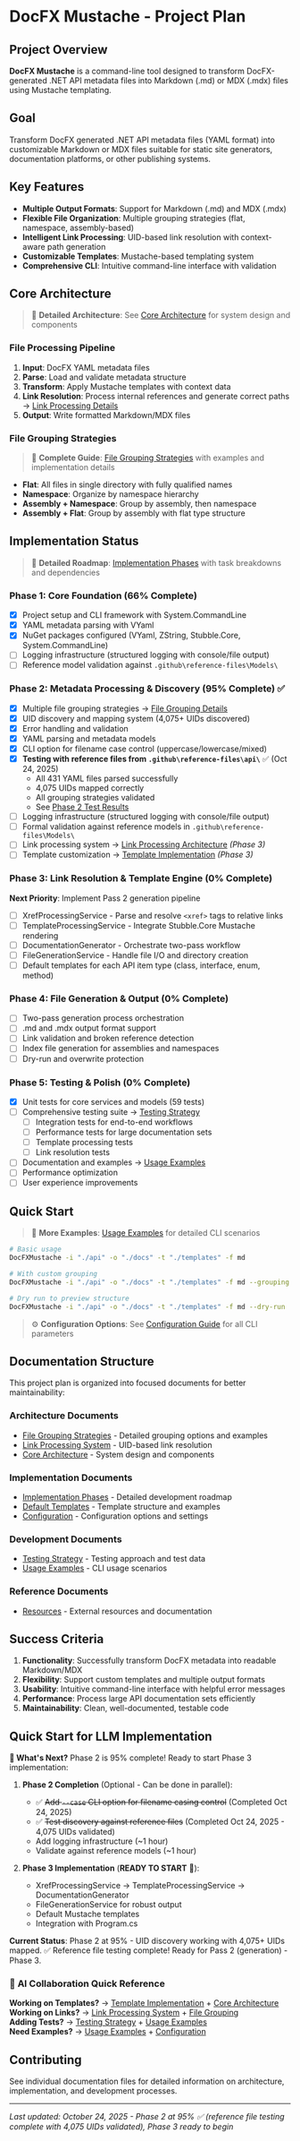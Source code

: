 # DocFX Mustache - Project Plan

## Project Overview

**DocFX Mustache** is a command-line tool designed to transform DocFX-generated .NET API metadata files into Markdown (.md) or MDX (.mdx) files using Mustache templating.

## Goal

Transform DocFX generated .NET API metadata files (YAML format) into customizable Markdown or MDX files suitable for static site generators, documentation platforms, or other publishing systems.

## Key Features

- **Multiple Output Formats**: Support for Markdown (.md) and MDX (.mdx)
- **Flexible File Organization**: Multiple grouping strategies (flat, namespace, assembly-based)
- **Intelligent Link Processing**: UID-based link resolution with context-aware path generation
- **Customizable Templates**: Mustache-based templating system
- **Comprehensive CLI**: Intuitive command-line interface with validation

## Core Architecture

> 📖 **Detailed Architecture**: See [Core Architecture](docs/architecture/core-architecture.md) for system design and components

### File Processing Pipeline
1. **Input**: DocFX YAML metadata files
2. **Parse**: Load and validate metadata structure
3. **Transform**: Apply Mustache templates with context data
4. **Link Resolution**: Process internal references and generate correct paths → [Link Processing Details](docs/architecture/link-processing.md)
5. **Output**: Write formatted Markdown/MDX files

### File Grouping Strategies
> 📖 **Complete Guide**: [File Grouping Strategies](docs/architecture/file-grouping.md) with examples and implementation details

- **Flat**: All files in single directory with fully qualified names
- **Namespace**: Organize by namespace hierarchy
- **Assembly + Namespace**: Group by assembly, then namespace
- **Assembly + Flat**: Group by assembly with flat type structure

## Implementation Status

> 📖 **Detailed Roadmap**: [Implementation Phases](docs/implementation/phases.md) with task breakdowns and dependencies

### Phase 1: Core Foundation (66% Complete)
- [x] Project setup and CLI framework with System.CommandLine
- [x] YAML metadata parsing with VYaml
- [x] NuGet packages configured (VYaml, ZString, Stubble.Core, System.CommandLine)
- [ ] Logging infrastructure (structured logging with console/file output)
- [ ] Reference model validation against `.github\reference-files\Models\`

### Phase 2: Metadata Processing & Discovery (95% Complete) ✅
- [x] Multiple file grouping strategies → [File Grouping Details](docs/architecture/file-grouping.md)
- [x] UID discovery and mapping system (4,075+ UIDs discovered)
- [x] Error handling and validation
- [x] YAML parsing and metadata models
- [x] CLI option for filename case control (uppercase/lowercase/mixed)
- [x] **Testing with reference files from `.github\reference-files\api\`** ✅ (Oct 24, 2025)
  - All 431 YAML files parsed successfully
  - 4,075 UIDs mapped correctly
  - All grouping strategies validated
  - See [Phase 2 Test Results](.github/PHASE2_REFERENCE_TEST_RESULTS.md)
- [ ] Logging infrastructure (structured logging with console/file output)
- [ ] Formal validation against reference models in `.github\reference-files\Models\`
- [ ] Link processing system → [Link Processing Architecture](docs/architecture/link-processing.md) *(Phase 3)*
- [ ] Template customization → [Template Implementation](docs/implementation/templates.md) *(Phase 3)*

### Phase 3: Link Resolution & Template Engine (0% Complete)
**Next Priority**: Implement Pass 2 generation pipeline
- [ ] XrefProcessingService - Parse and resolve `<xref>` tags to relative links
- [ ] TemplateProcessingService - Integrate Stubble.Core Mustache rendering
- [ ] DocumentationGenerator - Orchestrate two-pass workflow
- [ ] FileGenerationService - Handle file I/O and directory creation
- [ ] Default templates for each API item type (class, interface, enum, method)

### Phase 4: File Generation & Output (0% Complete)
- [ ] Two-pass generation process orchestration
- [ ] .md and .mdx output format support
- [ ] Link validation and broken reference detection
- [ ] Index file generation for assemblies and namespaces
- [ ] Dry-run and overwrite protection

### Phase 5: Testing & Polish (0% Complete)
- [x] Unit tests for core services and models (59 tests)
- [ ] Comprehensive testing suite → [Testing Strategy](docs/development/testing-strategy.md)
  - [ ] Integration tests for end-to-end workflows
  - [ ] Performance tests for large documentation sets
  - [ ] Template processing tests
  - [ ] Link resolution tests
- [ ] Documentation and examples → [Usage Examples](docs/development/usage-examples.md)
- [ ] Performance optimization
- [ ] User experience improvements

## Quick Start

> 📖 **More Examples**: [Usage Examples](docs/development/usage-examples.md) for detailed CLI scenarios

```bash
# Basic usage
DocFXMustache -i "./api" -o "./docs" -t "./templates" -f md

# With custom grouping
DocFXMustache -i "./api" -o "./docs" -t "./templates" -f md --grouping namespace

# Dry run to preview structure
DocFXMustache -i "./api" -o "./docs" -t "./templates" -f md --dry-run
```

> ⚙️ **Configuration Options**: See [Configuration Guide](docs/implementation/configuration.md) for all CLI parameters

## Documentation Structure

This project plan is organized into focused documents for better maintainability:

### Architecture Documents
- [File Grouping Strategies](docs/architecture/file-grouping.md) - Detailed grouping options and examples
- [Link Processing System](docs/architecture/link-processing.md) - UID-based link resolution
- [Core Architecture](docs/architecture/core-architecture.md) - System design and components

### Implementation Documents
- [Implementation Phases](docs/implementation/phases.md) - Detailed development roadmap
- [Default Templates](docs/implementation/templates.md) - Template structure and examples
- [Configuration](docs/implementation/configuration.md) - Configuration options and settings

### Development Documents
- [Testing Strategy](docs/development/testing-strategy.md) - Testing approach and test data
- [Usage Examples](docs/development/usage-examples.md) - CLI usage scenarios

### Reference Documents
- [Resources](docs/reference/resources.md) - External resources and documentation

## Success Criteria

1. **Functionality**: Successfully transform DocFX metadata into readable Markdown/MDX
2. **Flexibility**: Support custom templates and multiple output formats
3. **Usability**: Intuitive command-line interface with helpful error messages
4. **Performance**: Process large API documentation sets efficiently
5. **Maintainability**: Clean, well-documented, testable code

## Quick Start for LLM Implementation

**🚀 What's Next?** Phase 2 is 95% complete! Ready to start Phase 3 implementation:

1. **Phase 2 Completion** (Optional - Can be done in parallel):
   - ✅ ~~Add `--case` CLI option for filename casing control~~ (Completed Oct 24, 2025)
   - ✅ ~~Test discovery against reference files~~ (Completed Oct 24, 2025 - 4,075 UIDs validated)
   - Add logging infrastructure (~1 hour)
   - Validate against reference models (~1 hour)

2. **Phase 3 Implementation** (**READY TO START** 🎯):
   - XrefProcessingService → TemplateProcessingService → DocumentationGenerator
   - FileGenerationService for robust output
   - Default Mustache templates
   - Integration with Program.cs

**Current Status**: Phase 2 at 95% - UID discovery working with 4,075+ UIDs mapped. ✅ Reference file testing complete! Ready for Pass 2 (generation) - Phase 3.

### 🎯 **AI Collaboration Quick Reference**
**Working on Templates?** → [Template Implementation](docs/implementation/templates.md) + [Core Architecture](docs/architecture/core-architecture.md)  
**Working on Links?** → [Link Processing System](docs/architecture/link-processing.md) + [File Grouping](docs/architecture/file-grouping.md)  
**Adding Tests?** → [Testing Strategy](docs/development/testing-strategy.md) + [Usage Examples](docs/development/usage-examples.md)  
**Need Examples?** → [Usage Examples](docs/development/usage-examples.md) + [Configuration](docs/implementation/configuration.md)

## Contributing

See individual documentation files for detailed information on architecture, implementation, and development processes.

---

*Last updated: October 24, 2025 - Phase 2 at 95% ✅ (reference file testing complete with 4,075 UIDs validated), Phase 3 ready to begin*